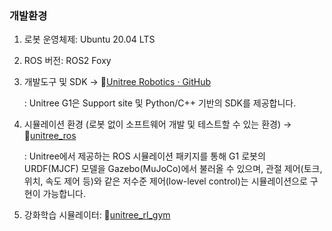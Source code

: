 ### 개발환경
1. 로봇 운영체제: Ubuntu 20.04 LTS
2. ROS 버전: ROS2 Foxy
3. 개발도구 및 SDK → 🔗[Unitree Robotics · GitHub](https://github.com/unitreerobotics)  

    : Unitree G1은 Support site 및 Python/C++ 기반의 SDK를 제공합니다.  

4. 시뮬레이션 환경 (로봇 없이 소프트웨어 개발 및 테스트할 수 있는 환경) → 🔗[unitree_ros](https://github.com/unitreerobotics/unitree_ros/tree/master/robots/g1_description)

    : Unitree에서 제공하는 ROS 시뮬레이션 패키지를 통해 G1 로봇의 URDF(MJCF) 모델을 Gazebo(MuJoCo)에서 불러올 수 있으며, 관절 제어(토크, 위치, 속도 제어 등)와 같은 저수준 제어(low-level control)는 시뮬레이션으로 구현이 가능합니다.

5. 강화학습 시뮬레이터: 🔗[unitree_rl_gym](https://github.com/unitreerobotics/unitree_rl_gym)